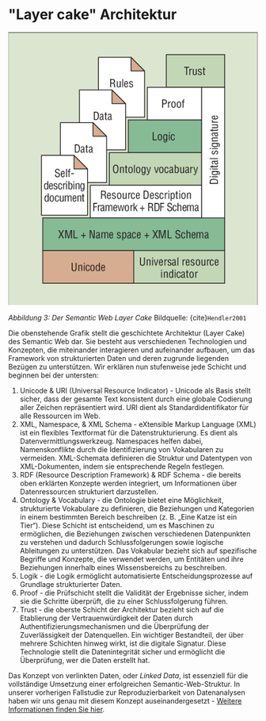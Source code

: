 # "Layer cake" Architektur
![The Semantic Web Layer Cake](The-Semantic-Web-layer-cake-presented-by-Tim-Berners-Lee-at-the-XML-2000-conference.png)


*Abbildung 3: Der Semantic Web Layer Cake* Bildquelle: {cite}`Hendler2001`

Die obenstehende Grafik stellt die geschichtete Architektur (Layer Cake) des Semantic Web dar. Sie besteht aus verschiedenen Technologien und Konzepten, die miteinander interagieren und aufeinander aufbauen, um das Framework von strukturierten Daten und deren zugrunde liegenden Bezügen zu unterstützen.
Wir erklären nun stufenweise jede Schicht und beginnen bei der untersten:
1. Unicode & URI (Universal Resource Indicator) - Unicode als Basis stellt sicher, dass der gesamte Text konsistent durch eine globale Codierung aller Zeichen repräsentiert wird. URI dient als Standardidentifikator für alle Ressourcen im Web.
2. XML, Namespace, & XML Schema - eXtensible Markup Language (XML) ist ein flexibles Textformat für die Datenstrukturierung. Es dient als Datenvermittlungswerkzeug. Namespaces helfen dabei, Namenskonflikte durch die Identifizierung von Vokabularen zu vermeiden. XML-Schemata definieren die Struktur und Datentypen von XML-Dokumenten, indem sie entsprechende Regeln festlegen.
3. RDF (Resource Description Framework) & RDF Schema - die bereits oben erklärten Konzepte werden integriert, um Informationen über Datenressourcen strukturiert darzustellen.
4. Ontology & Vocabulary - die Ontologie bietet eine Möglichkeit, strukturierte Vokabulare zu definieren, die Beziehungen und Kategorien in einem bestimmten Bereich beschreiben (z. B. „Eine Katze ist ein Tier“). Diese Schicht ist entscheidend, um es Maschinen zu ermöglichen, die Beziehungen zwischen verschiedenen Datenpunkten zu verstehen und dadurch Schlussfolgerungen sowie logische Ableitungen zu unterstützen. Das Vokabular bezieht sich auf spezifische Begriffe und Konzepte, die verwendet werden, um Entitäten und ihre Beziehungen innerhalb eines Wissensbereichs zu beschreiben.
5. Logik - die Logik ermöglicht automatisierte Entscheidungsprozesse auf Grundlage strukturierter Daten.
6. Proof - die Prüfschicht stellt die Validität der Ergebnisse sicher, indem sie die Schritte überprüft, die zu einer Schlussfolgerung führen.
7. Trust - die oberste Schicht der Architektur bezieht sich auf die Etablierung der Vertrauenwürdigkeit der Daten durch Authentifizierungsmechanismen und die Überprüfung der Zuverlässigkeit der Datenquellen. 
Ein wichtiger Bestandteil, der über mehrere Schichten hinweg wirkt, ist die digitale Signatur. Diese Technologie stellt die Datenintegrität sicher und ermöglicht die Überprüfung, wer die Daten erstellt hat.

Das Konzept von verlinkten Daten, oder *Linked Data*, ist essenziell für die vollständige Umsetzung einer erfolgreichen Semantic-Web-Struktur. In unserer vorherigen Fallstudie zur Reproduzierbarkeit von Datenanalysen haben wir uns genau mit diesem Konzept auseinandergesetzt - [Weitere Informationen finden Sie hier](https://quadriga-dk.github.io/Tabelle-Fallstudie-1/Markdown/16_Linked-Data.html).
